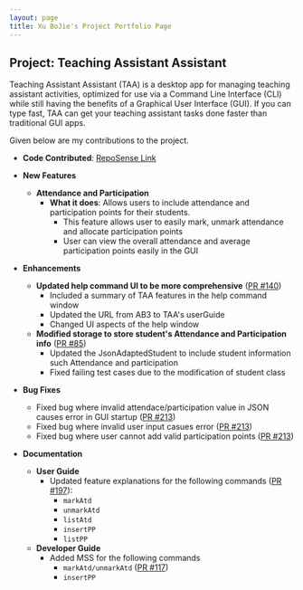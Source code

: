 ```yaml
---
layout: page
title: Xu BoJie's Project Portfolio Page
---
```


## Project: Teaching Assistant Assistant
Teaching Assistant Assistant (TAA) is a desktop app for managing teaching assistant
activities, optimized for use via a Command Line Interface (CLI) while still having
the benefits of a Graphical User Interface (GUI). If you can type fast, TAA can get
your teaching assistant tasks done faster than traditional GUI apps.

Given below are my contributions to the project.

- **Code Contributed**: [RepoSense Link](https://nus-cs2103-ay2223s2.github.io/tp-dashboard/?search=bojie3&breakdown=true)
- **New Features**
  - **Attendance and Participation**
    - **What it does**: Allows users to include attendance and participation points for their students.
      - This feature allows user to easily mark, unmark attendance and allocate participation points
      - User can view the overall attendance and average participation points easily in the GUI
- **Enhancements**
  - **Updated help command UI to be more comprehensive** ([PR #140](https://github.com/AY2223S2-CS2103T-T14-4/tp/pull/140))
    - Included a summary of TAA features in the help command window
    - Updated the URL from AB3 to TAA's userGuide
    - Changed UI aspects of the help window
  - **Modified storage to store student's Attendance and Participation info** ([PR #85](https://github.com/AY2223S2-CS2103T-T14-4/tp/pull/130))
    - Updated the JsonAdaptedStudent to include student information such Attendance and participation
    - Fixed failing test cases due to the modification of student class
- **Bug Fixes**
  - Fixed bug where invalid attendace/participation value in JSON causes error in GUI startup ([PR #213](https://github.com/AY2223S2-CS2103T-T14-4/tp/pull/213))
  - Fixed bug where invalid user input casues error ([PR #213](https://github.com/AY2223S2-CS2103T-T14-4/tp/pull/213))
  - Fixed bug where user cannot add valid participation points ([PR #213](https://github.com/AY2223S2-CS2103T-T14-4/tp/pull/213))

- **Documentation**
  - **User Guide**
    - Updated feature explanations for the following commands
      ([PR #197](https://github.com/AY2223S2-CS2103T-T14-4/tp/pull/197)):
      - `markAtd`
      - `unmarkAtd`
      - `listAtd`
      - `insertPP`
      - `listPP`
  - **Developer Guide**
    - Added MSS for the following commands
      - `markAtd/unmarkAtd` ([PR #117](https://github.com/AY2223S2-CS2103T-T14-4/tp/pull/117))
      - `insertPP`
